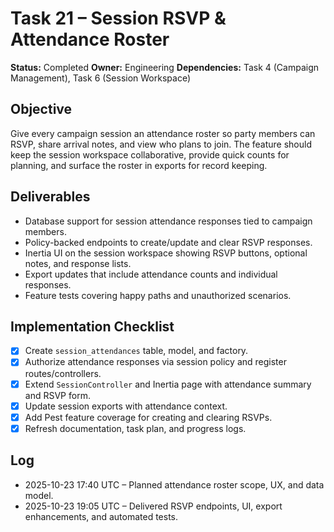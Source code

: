 # Task 21 – Session RSVP & Attendance Roster

**Status:** Completed
**Owner:** Engineering
**Dependencies:** Task 4 (Campaign Management), Task 6 (Session Workspace)

## Objective
Give every campaign session an attendance roster so party members can RSVP, share arrival notes, and view who plans to join. The feature should keep the session workspace collaborative, provide quick counts for planning, and surface the roster in exports for record keeping.

## Deliverables
- Database support for session attendance responses tied to campaign members.
- Policy-backed endpoints to create/update and clear RSVP responses.
- Inertia UI on the session workspace showing RSVP buttons, optional notes, and response lists.
- Export updates that include attendance counts and individual responses.
- Feature tests covering happy paths and unauthorized scenarios.

## Implementation Checklist
- [x] Create `session_attendances` table, model, and factory.
- [x] Authorize attendance responses via session policy and register routes/controllers.
- [x] Extend `SessionController` and Inertia page with attendance summary and RSVP form.
- [x] Update session exports with attendance context.
- [x] Add Pest feature coverage for creating and clearing RSVPs.
- [x] Refresh documentation, task plan, and progress logs.

## Log
- 2025-10-23 17:40 UTC – Planned attendance roster scope, UX, and data model.
- 2025-10-23 19:05 UTC – Delivered RSVP endpoints, UI, export enhancements, and automated tests.
